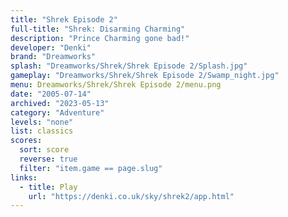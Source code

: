 ```yaml
---
title: "Shrek Episode 2"
full-title: "Shrek: Disarming Charming"
description: "Prince Charming gone bad!"
developer: "Denki"
brand: "Dreamworks"
splash: "Dreamworks/Shrek/Shrek Episode 2/Splash.jpg"
gameplay: "Dreamworks/Shrek/Shrek Episode 2/Swamp_night.jpg"
menu: Dreamworks/Shrek/Shrek Episode 2/menu.png
date: "2005-07-14"
archived: "2023-05-13"
category: "Adventure"
levels: "none"
list: classics
scores:
  sort: score
  reverse: true
  filter: "item.game == page.slug"
links:
  - title: Play
    url: "https://denki.co.uk/sky/shrek2/app.html"
---
```

